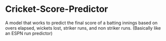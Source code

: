 # Cricket-Score-Predictor
A model that works to predict the final score of a batting innings based on overs elapsed, wickets lost, striker runs, and non striker runs. (Basically like an ESPN run predictor)
